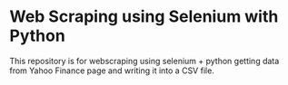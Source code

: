 # Web Scraping using Selenium with Python

This repository is for webscraping using selenium + python getting data from Yahoo Finance page and writing it into a CSV file.   
